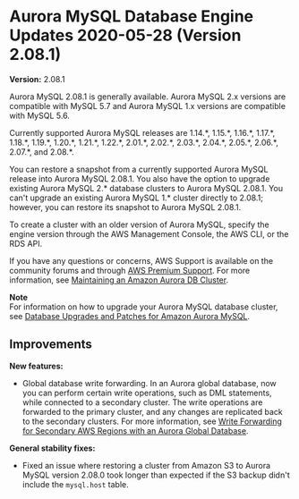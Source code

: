 # Aurora MySQL Database Engine Updates 2020\-05\-28 \(Version 2\.08\.1\)<a name="AuroraMySQL.Updates.2081"></a>

**Version:** 2\.08\.1

Aurora MySQL 2\.08\.1 is generally available\. Aurora MySQL 2\.x versions are compatible with MySQL 5\.7 and Aurora MySQL 1\.x versions are compatible with MySQL 5\.6\.

 Currently supported Aurora MySQL releases are 1\.14\.\*, 1\.15\.\*, 1\.16\.\*, 1\.17\.\*, 1\.18\.\*, 1\.19\.\*, 1\.20\.\*, 1\.21\.\*, 1\.22\.\*, 2\.01\.\*, 2\.02\.\*, 2\.03\.\*, 2\.04\.\*, 2\.05\.\*, 2\.06\.\*, 2\.07\.\*, and 2\.08\.\*\. 

 You can restore a snapshot from a currently supported Aurora MySQL release into Aurora MySQL 2\.08\.1\. You also have the option to upgrade existing Aurora MySQL 2\.\* database clusters to Aurora MySQL 2\.08\.1\. You can't upgrade an existing Aurora MySQL 1\.\* cluster directly to 2\.08\.1; however, you can restore its snapshot to Aurora MySQL 2\.08\.1\. 

 To create a cluster with an older version of Aurora MySQL, specify the engine version through the AWS Management Console, the AWS CLI, or the RDS API\. 

If you have any questions or concerns, AWS Support is available on the community forums and through [AWS Premium Support](http://aws.amazon.com/support)\. For more information, see [Maintaining an Amazon Aurora DB Cluster](USER_UpgradeDBInstance.Maintenance.md)\.

**Note**  
For information on how to upgrade your Aurora MySQL database cluster, see [Database Upgrades and Patches for Amazon Aurora MySQL](AuroraMySQL.Updates.md#AuroraMySQL.Updates.Patching)\.

## Improvements<a name="AuroraMySQL.Updates.2081.Improvements"></a>

 **New features:** 
+  Global database write forwarding\. In an Aurora global database, now you can perform certain write operations, such as DML statements, while connected to a secondary cluster\. The write operations are forwarded to the primary cluster, and any changes are replicated back to the secondary clusters\. For more information, see [Write Forwarding for Secondary AWS Regions with an Aurora Global Database](aurora-global-database-write-forwarding.md)\. 

 **General stability fixes:** 
+  Fixed an issue where restoring a cluster from Amazon S3 to Aurora MySQL version 2\.08\.0 took longer than expected if the S3 backup didn't include the `mysql.host` table\. 